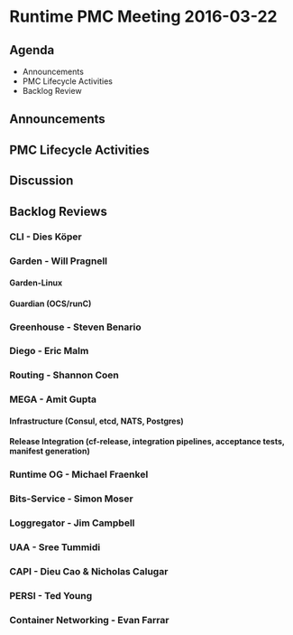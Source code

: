 # Runtime PMC Meeting 2016-03-22

## Agenda
* Announcements
* PMC Lifecycle Activities
* Backlog Review

## Announcements


## PMC Lifecycle Activities


## Discussion


## Backlog Reviews

### CLI - Dies Köper


### Garden - Will Pragnell

#### Garden-Linux

#### Guardian (OCS/runC)


### Greenhouse - Steven Benario


### Diego - Eric Malm



### Routing - Shannon Coen


### MEGA - Amit Gupta

#### Infrastructure (Consul, etcd, NATS, Postgres)

#### Release Integration (cf-release, integration pipelines, acceptance tests, manifest generation)


### Runtime OG - Michael Fraenkel


### Bits-Service - Simon Moser


### Loggregator - Jim Campbell


### UAA - Sree Tummidi


### CAPI - Dieu Cao & Nicholas Calugar


### PERSI - Ted Young


### Container Networking - Evan Farrar

